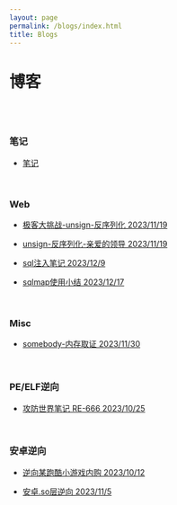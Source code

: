 ```yaml
---
layout: page
permalink: /blogs/index.html
title: Blogs
---
```


# 博客

<br><br>

### 笔记

-  [笔记](https://54huarui.github.io/blogs/biji)

<br>

### Web

- [极客大挑战-unsign-反序列化 2023/11/19](https://54huarui.github.io/blogs/unis)

- [unsign-反序列化-亲爱的领导 2023/11/19](https://54huarui.github.io/blogs/unis2)

- [sql注入笔记 2023/12/9](https://54huarui.github.io/blogs/sql1)

- [sqlmap使用小结 2023/12/17](https://54huarui.github.io/blogs/sql2)

<br>


### Misc

- [somebody-内存取证 2023/11/30](https://54huarui.github.io/blogs/somebody)


<br>

### PE/ELF逆向

-  [攻防世界笔记 RE-666 2023/10/25 ](https://54huarui.github.io/blogs/RE-666)


<br>

### 安卓逆向


- [逆向某跑酷小游戏内购 2023/10/12 ](https://54huarui.github.io/blogs/paoku)

- [安卓.so层逆向 2023/11/5 ](https://54huarui.github.io/blogs/so)

<br>

